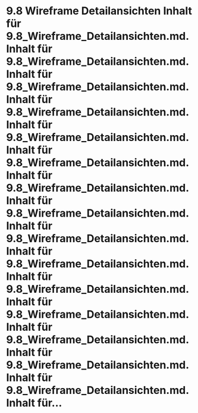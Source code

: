 # 9.8 Wireframe Detailansichten Inhalt für 9.8_Wireframe_Detailansichten.md. Inhalt für 9.8_Wireframe_Detailansichten.md. Inhalt für 9.8_Wireframe_Detailansichten.md. Inhalt für 9.8_Wireframe_Detailansichten.md. Inhalt für 9.8_Wireframe_Detailansichten.md. Inhalt für 9.8_Wireframe_Detailansichten.md. Inhalt für 9.8_Wireframe_Detailansichten.md. Inhalt für 9.8_Wireframe_Detailansichten.md. Inhalt für 9.8_Wireframe_Detailansichten.md. Inhalt für 9.8_Wireframe_Detailansichten.md. Inhalt für 9.8_Wireframe_Detailansichten.md. Inhalt für 9.8_Wireframe_Detailansichten.md. Inhalt für 9.8_Wireframe_Detailansichten.md. Inhalt für 9.8_Wireframe_Detailansichten.md. Inhalt für 9.8_Wireframe_Detailansichten.md. Inhalt für...